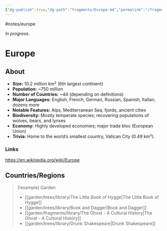 ```yaml
---
{"dg-publish":true,"dg-path":"fragments/Europe.md","permalink":"/fragments/europe/","created":"2025-03-17T17:51:23.642-04:00","updated":"2025-08-16T12:56:58.470-04:00"}
---
```


#notes/europe

*In progress.*
# Europe
## About
- **Size:** 10.2 million km² (6th largest continent)
- **Population:** ~750 million
- **Number of Countries:** ~44 (depending on definitions)
- **Major Languages:** English, French, German, Russian, Spanish, Italian, dozens more
- **Notable Features:** Alps, Mediterranean Sea, fjords, ancient cities
- **Biodiversity:** Mostly temperate species; recovering populations of wolves, bears, and lynxes
- **Economy:** Highly developed economies; major trade bloc (European Union)
- **Trivia:** Home to the world’s smallest country, Vatican City (0.49 km²).


### Links
https://en.wikipedia.org/wiki/Europe

## Countries/Regions

> [!example] Garden
> - [[garden/trees/library/The Little Book of Hygge\|The Little Book of Hygge]]
> - [[garden/trees/library/Book and Dagger\|Book and Dagger]]
> - [[garden/fragments/library/The Ghost - A Cultural History\|The Ghost - A Cultural History]]
> - [[garden/trees/library/Drunk Shakespeare\|Drunk Shakespeare]]

